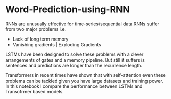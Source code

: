 # Word-Prediction-using-RNN

RNNs are unusually effective for time-series/sequential data.RNNs suffer from two major problems i.e. 
- Lack of long term memory
- Vanishing gradients | Exploding Gradients

LSTMs have been designed to solve these problems with a clever arrangements of gates and a memory pipeline. But still it suffers is sentences and predictions are longer than the recurrence length.

Transformers in recent times have shown that with self-attention even these problems can be tackled given you have large datasets and training power. 
In this notebook I compare the performance between LSTMs and Transofrmer based models. 
